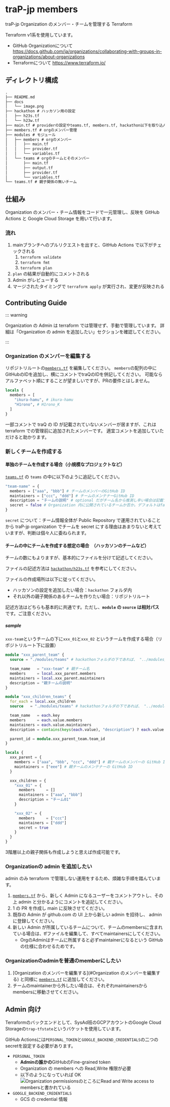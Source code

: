 # traP-jp members

traP-jp Organization のメンバー・チームを管理する Terraform

Terraform v1系を使用しています。

- GitHub Organizationについて https://docs.github.com/ja/organizations/collaborating-with-groups-in-organizations/about-organizations
- Terraformについて https://www.terraform.io/

## ディレクトリ構成

```txt
.
├── README.md
├── docs
│   └── image.png
├── hackathon # ハッカソン用の設定
│   ├── h23s.tf
│   └── h23w.tf
├── main.tf # providerの設定やteams.tf, members.tf, hackathon以下を取り込んでの実行
├── members.tf # orgのメンバー管理
├── modules # モジュール
│   ├── members # orgのメンバー
│   │   ├── main.tf
│   │   ├── provider.tf
│   │   └── variables.tf
│   └── teams # orgのチームとそのメンバー
│       ├── main.tf
│       ├── output.tf
│       ├── provider.tf
│       └── variables.tf
└── teams.tf # 親子関係の無いチーム
```

## 仕組み

Organization のメンバー・チーム情報をコードで一元管理し、反映を GitHub Actions と Google Cloud Storage を用いて行います。

### 流れ

1. mainブランチへのプルリクエストを出すと、GitHub Actions で以下がチェックされる
   1. `terraform validate`
   2. `terraform fmt`
   3. `terraform plan`
2. `plan` の結果が自動的にコメントされる
3. Admin がレビューする
4. マージされたタイミングで `terraform apply` が実行され、変更が反映される

## Contributing Guide

::: warning

Organization の Admin は terraform では管理せず、手動で管理しています。
詳細は「Organization の admin を追加したい」セクションを確認してください。

:::

### Organization のメンバーを編集する

リポジトリルートの[`members.tf`](./members.tf) を編集してください。
`members`の配列の中にGitHubのIDを追加し、横にコメントでtraQのIDを併記してください。
可能ならアルファベット順にすることが望ましいですが、PRの要件とはしません。

```tf
locals {
  members = [
    "ikura-hamu", # ikura-hamu
    "H1rono", # H1rono_K
  ]
}
```

一部コメントで traQ の ID が記載されていないメンバーが居ますが、これは terraform での管理前に追加されたメンバーです。
適宜コメントを追加していただけると助かります。

### 新しくチームを作成する

#### 単独のチームを作成する場合（小規模なプロジェクトなど）

[`teams.tf`](./teams.tf) の `teams` の中に以下のように追記してください。

```tf
"team-name" = {
  members = ["aaa", "bbb"] # チームのメンバーのGitHub ID
  maintainers = ["ccc", "ddd"] # チームのメンテナーGitHub ID
  description = "チームの説明" # optional だがチーム名から推測し辛い場合は記載すること
  secret = false # Organization 内に公開されているチームか否か。デフォルトはfalse（公開）
}
```

`secret` について：チーム情報全体が Public Repository で運用されていることから traP-jp organization でチームを secret にする理由はあまりないと考えていますが、判断は個々人に委ねられます。

#### チームの中にチームを作成する想定の場合　（ハッカソンのチームなど）

チームの数にもよりますが、基本的にファイルを分けて記述してください。

ファイルの記述方法は [`hackathon/h23s.tf`](./hackathon/h23s.tf) を参考にしてください。

ファイルの作成場所は以下に従ってください。

- ハッカソンの設定を追加したい場合：`hackathon` フォルダ内
- それ以外の親子関係のあるチームを作りたい場合：リポジトリルート

記述方法はどちらも基本的に共通です。ただし、**`module` の `source` は相対パス** です。ご注意ください。

##### sample

`xxx-team`というチームの下に`xxx_01`と`xxx_02` というチームを作成する場合（リポジトリルート下に設置）

```tf
module "xxx_parent_team" {
  source = "./modules/teams" # hackathonフォルダの下であれば、 "../modules/teams" にする

  team_name   = "xxx-team" # 親チーム名
  members     = local.xxx_parent.members
  maintainers = local.xxx_parent.maintainers
  description = "親チームの説明"
}

module "xxx_children_teams" {
  for_each = local.xxx_children
  source   = "./modules/teams" # hackathonフォルダの下であれば、 "../modules/teams" にする

  team_name   = each.key
  members     = each.value.members
  maintainers = each.value.maintainers
  description = contains(keys(each.value), "description") ? each.value.description : ""

  parent_id = module.xxx_parent_team.team_id
}

locals {
  xxx_parent = {
    members = ["aaa", "bbb", "ccc", "ddd"] # 親チームのメンバーの GitHub ID
    maintainers = ["eee"] # 親チームのメンテナーの GitHub ID
  }

  xxx_children = {
    "xxx_01" = {
      members     = []
      maintainers = ["aaa", "bbb"]
      description = "チーム01"
    }

    "xxx_02" = {
      members     = ["ccc"]
      maintainers = ["ddd"]
      secret = true
    }
  }
}
```

3階層以上の親子関係も作成しようと思えば作成可能です。

### Organizationの admin を追加したい

admin のみ terraform で管理しない運用をするため、煩雑な手順を踏んています。

1. [`members.tf`](./members.tf) から、新しく Admin になるユーザーをコメントアウトし、その上 admin と分かるようにコメントを追記してください。
2. 1 の PR を作成し main に反映させてください。
3. 既存の Admin が github.com の UI 上から新しい admin を招待し、 admin に登録してください。
4. 新しい Admin が所属しているチームについて、チームのmembersに含まれている場合は、tfファイルを編集して、すべてmaintainersにしてください。
   - OrgのAdminはチームに所属すると必ずmaintainerになるという GitHub の仕様に合わせるためです。

### Organizationのadminを普通のmemberにしたい

1. [Organization のメンバーを編集する](#Organization のメンバーを編集する) と同様に [`members.tf`](./members.tf) に追加してください。
2. チームのmaintainerから外したい場合は、それぞれmaintainersからmembersに移動させてください。

## Admin 向け

Terraformのバックエンドとして、SysAd班のGCPアカウントのGoogle Cloud Storageの`trap-tfstate`というバケットを使用しています。

GitHub Actionsには`PERSONAL_TOKEN`と`GOOGLE_BACKEND_CREDENTIALS`の二つのsecretを設定する必要があります。

- `PERSONAL_TOKEN`
  - **Adminの誰かの**GitHubのFine-grained token
  - Organization の members への Read,Write 権限が必要
  - 以下のようになっていれば OK
  ![Organization permissionsのところにRead and Write access to membersと書かれている](docs/image.png)
- `GOOGLE_BACKEND_CREDENTIALS`
  - GCS の credential 情報
